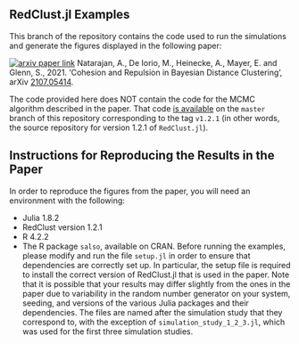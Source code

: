 ## RedClust.jl Examples
This branch of the repository contains the code used to run the simulations and generate the figures displayed in the following paper:

[![arxiv paper link][arxiv-img]][arxiv-url] Natarajan, A., De Iorio, M., Heinecke, A., Mayer, E. and Glenn, S., 2021. ‘Cohesion and Repulsion in Bayesian Distance Clustering’, arXiv [2107.05414](https://arxiv.org/abs/2107.05414).

The code provided here does NOT contain the code for the MCMC algorithm described in the paper. That code [is available](source-url) on the `master` branch of this repository corresponding to the tag `v1.2.1` (in other words, the source repository for version 1.2.1 of `RedClust.jl`).


## Instructions for Reproducing the Results in the Paper
In order to reproduce the figures from the paper, you will need an environment with the following:
- Julia 1.8.2
- RedClust version 1.2.1
- R 4.2.2
- The R package `salso`, available on CRAN.
Before running the examples, please modify and run the file `setup.jl` in order to ensure that dependencies are correctly set up. In particular, the setup file is required to install the correct version of RedClust.jl that is used in the paper. Note that it is possible that your results may differ slightly from the ones in the paper due to variability in the random number generator on your system, seeding, and versions of the various Julia packages and their dependencies. The files are named after the simulation study that they correspond to, with the exception of `simulation_study_1_2_3.jl`, which was used for the first three simulation studies. 

[arxiv-img]: https://img.shields.io/badge/arxiv-2107.05414-red?style=flat&labelColor=222222
[arxiv-url]: https://arxiv.org/abs/2107.05414
[source-url]: https://github.com/abhinavnatarajan/RedClust.jl/releases/tag/v1.2.1

